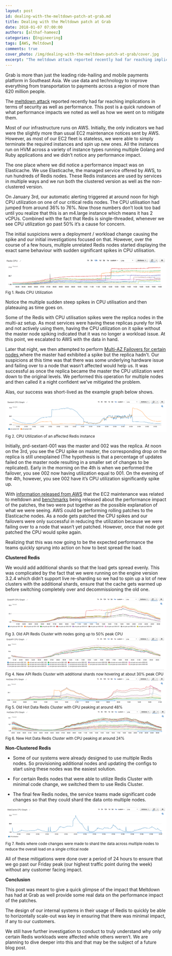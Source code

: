 ```yaml
---
layout: post
id: dealing-with-the-meltdown-patch-at-grab.md
title: Dealing with the Meltdown patch at Grab
date: 2018-01-07 07:00:00
authors: [althaf-hameez]
categories: [Engineering]
tags: [AWS, Meltdown]
comments: true
cover_photo: /img/dealing-with-the-meltdown-patch-at-grab/cover.jpg
excerpt: "The meltdown attack reported recently had far reaching implications in terms of security as well as performance. This post is a quick rundown of what performance impacts we noted as well as how we went on to mitigate them."
---
```


Grab is more than just the leading ride-hailing and mobile payments platform in Southeast Asia. We use data and technology to improve everything from transportation to payments across a region of more than 620 million people.

The [meltdown attack](http://meltdownattack.com/) reported recently had far reaching implications in terms of security as well as performance. This post is a quick rundown of what performance impacts we noted as well as how we went on to mitigate them.

Most of our infrastructure runs on AWS. Initially, the only indicators we had were the slightly more than usual EC2 maintenance notices sent by AWS. However, as most of our EC2 fleet is stateless, we were able to simply terminate the required instances and spin up new ones. All the instances run on HVM across a variety of instance types running multiple Golang and Ruby applications and we didn’t notice any performance impact. 

The one place where we did notice a performance impact was on Elasticache. We use Elasticache, the managed service offered by AWS, to run hundreds of Redis nodes. These Redis instances are used by services in multiple ways and we run both the clustered version as well as the non-clustered version. 

On January 3rd, our automatic alerting triggered at around noon for high CPU utilization on one of our critical redis nodes. The CPU utilisation had jumped from around 36% to 76%. Now those numbers don’t look too bad until you realize that this is an m4.large instance which means it has 2 vCPUs. Combined with the fact that Redis is single-threaded, whenever we see CPU utilization go past 50% it’s a cause for concern.

The initial suspicions were a deployment / workload change causing the spike and our initial investigations focused on that. However, over the course of a few hours, multiple unrelated Redis nodes started displaying the exact same behaviour with sudden significant spikes in CPU utilisation.

<div class="post-image-section">
  <img alt="Fig 1. Redis CPU Utilization" src="/img/dealing-with-the-meltdown-patch-at-grab/redis-cpu.png">
  <small class="post-image-caption">Fig 1. Redis CPU Utilization</small>
</div>

Notice the multiple sudden steep spikes in CPU utilisation and then plateauing as time goes on.

Some of the Redis with CPU utilisation spikes were the replica nodes in the multi-az setup. As most services were having these replicas purely for HA and not actively using them, having the CPU utilization on it spike without the master node spiking indicated that it was no longer a workload issue. At this point, we escalated to AWS with the data in hand.

Later that night, we then attempted to perform [Multi-AZ Failovers for certain nodes ](https://docs.aws.amazon.com/AmazonElastiCache/latest/UserGuide/AutoFailover.html) where the master had exhibited a spike but the replica hadn't. Our suspicions at this time was that there was some underlying hardware issue and failing over to a node that wasn’t affected would help us. It was successful as once the replica became the master the CPU utilization went down to the original levels. We performed this operation for multiple nodes and then called it a night confident we’ve mitigated the problem.

Alas, our success was short-lived as the example graph below shows.

<div class="post-image-section">
  <img alt="Fig 2. CPU Utilization of an affected Redis instance" src="/img/dealing-with-the-meltdown-patch-at-grab/sextant-cpu.png">
  <small class="post-image-caption">Fig 2. CPU Utilization of an affected Redis instance</small>
</div>

Initially, prd-sextant-001 was the master and 002 was the replica. At noon on the 3rd, you see the CPU spike on master, the corresponding drop on the replica is still unexplained (The hypothesis is that a percentage of updates failed on the master node resulting in a smaller set of changes to be replicated). Early in the morning on the 4th is when we performed the failover, you see 002 now having utilization equal to 001. On the evening of the 4th, however, you see 002 have it’s CPU utilization significantly spike up. 

With [information released from AWS](https://aws.amazon.com/security/security-bulletins/AWS-2018-013/) that the EC2 maintenance was related to meltdown and [benchmarks](https://www.phoronix.com/scan.php?page=article&item=linux-415-x86pti&num=1) being released about the performance impact of the patches, the two were put together as the possible explanation of what we were seeing. AWS could be performing rolling patches to the Elasticache nodes. As a node gets patched the CPU spikes and our failovers were only successful in reducing the utilization because we were failing over to a node that wasn’t yet patched. However, once that node got patched the CPU would spike again. 

Realizing that this was now going to be the expected performance the teams quickly sprung into action on how to best spread the load. 

**Clustered Redis**

We would add additional shards so that the load gets spread evenly. This was complicated by the fact that we were running on the engine version 3.2.4 which didn’t support live re-sharding so we had to spin up a lot of new clusters with the additional shards, ensure that the cache gets warmed up before switching completely over and decommissioning the old one. 

<div class="post-image-section">
  <img alt="Fig 3. Old API Redis Cluster with nodes going up to 50% peak CPU" src="/img/dealing-with-the-meltdown-patch-at-grab/grab-api-cpu.png">
  <small class="post-image-caption">Fig 3. Old API Redis Cluster with nodes going up to 50% peak CPU</small>
</div>

<div class="post-image-section">
  <img alt="Fig 4. New API Redis Cluster with additional shards now hovering at about 30% peak CPU" src="/img/dealing-with-the-meltdown-patch-at-grab/grab-api-cpu-2.png">
  <small class="post-image-caption">Fig 4. New API Redis Cluster with additional shards now hovering at about 30% peak CPU</small>
</div>

<div class="post-image-section">
  <img alt="Fig 5. Old Hot Data Redis Cluster with CPU peaking at around 48%" src="/img/dealing-with-the-meltdown-patch-at-grab/hot-data-cpu.png">
  <small class="post-image-caption">Fig 5. Old Hot Data Redis Cluster with CPU peaking at around 48%</small>
</div>

<div class="post-image-section">
  <img alt="Fig 6. New Hot Data Redis Cluster with CPU peaking at around 24%" src="/img/dealing-with-the-meltdown-patch-at-grab/hot-data-cpu-2.png">
  <small class="post-image-caption">Fig 6. New Hot Data Redis Cluster with CPU peaking at around 24%</small>
</div>

**Non-Clustered Redis**

* Some of our systems were already designed to use multiple Redis nodes. So provisioning additional nodes and updating the configs to start using these nodes was the easiest solution. 

* For certain Redis nodes that were able to utilize Redis Cluster with minimal code change, we switched them to use Redis Cluster.

* The final few Redis nodes, the service teams made significant code changes so that they could shard the data onto multiple nodes.

<div class="post-image-section">
  <img alt="Fig 7. Redis where code changes were made to shard the data across multiple nodes to reduce the overall load on a single critical node" src="/img/dealing-with-the-meltdown-patch-at-grab/web-cache.png">
  <small class="post-image-caption">Fig 7. Redis where code changes were made to shard the data across multiple nodes to reduce the overall load on a single critical node</small>
</div>

All of these mitigations were done over a period of 24 hours to ensure that we go past our Friday peak (our highest traffic point during the week) without any customer facing impact. 

**Conclusion**

This post was meant to give a quick glimpse of the impact that Meltdown has had at Grab as well provide some real data on the performance impact of the patches.

The design of our internal systems in their usage of Redis to quickly be able to horizontally scale-out was key in ensuring that there was minimal impact, if any to our customers.

We still have further investigation to conduct to truly understand why only certain Redis workloads were affected while others weren’t. We are planning to dive deeper into this and that may be the subject of a future blog post. 

